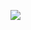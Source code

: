 <p align="right">
    <a href="https://github.com/peplocanto/peplocanto/blob/master/README.md">
        <img 
            src="https://img.shields.io/badge/-HOME-647c90?style=for-the-badge&logo=homify&logoColor=white">
        </img>
    </a>
</p>